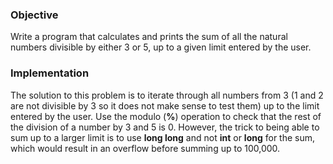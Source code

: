 ### Objective

Write a program that calculates and prints the sum of all the natural numbers divisible by either 3 or 5, up to a given limit entered by the user. 

### Implementation

The solution to this problem is to iterate through all numbers from 3 (1 and 2 are not divisible by 3 so it does not make sense to test them) up to the limit entered by the user. Use the modulo (**%**) operation to check that the rest of the division of a number by 3 and 5 is 0. However, the trick to being able to sum up to a larger limit is to use **long long** and not **int** or **long** for the sum, which would result in an overflow before summing up to 100,000.
